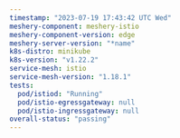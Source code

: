 ```yaml
---
timestamp: "2023-07-19 17:43:42 UTC Wed"
meshery-component: meshery-istio
meshery-component-version: edge
meshery-server-version: "*name"
k8s-distro: minikube
k8s-version: "v1.22.2"
service-mesh: istio
service-mesh-version: "1.18.1"
tests:
  pod/istiod: "Running"
  pod/istio-egressgateway: null
  pod/istio-ingressgateway: null
overall-status: "passing"
---
```

